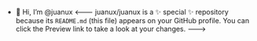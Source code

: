 - 👋 Hi, I’m @juanux
<---
juanux/juanux is a ✨ special ✨ repository because its `README.md` (this file) appears on your GitHub profile.
You can click the Preview link to take a look at your changes.
--->
